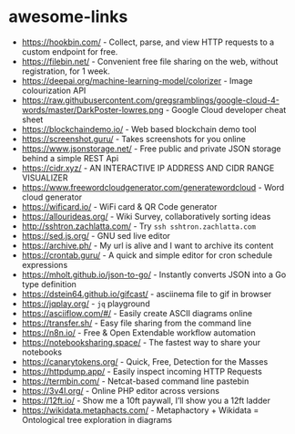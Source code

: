 # awesome-links

- https://hookbin.com/ - Collect, parse, and view HTTP requests to a custom endpoint for free.
- https://filebin.net/ - Convenient free file sharing on the web, without registration, for 1 week.
- https://deepai.org/machine-learning-model/colorizer - Image colourization API
- https://raw.githubusercontent.com/gregsramblings/google-cloud-4-words/master/DarkPoster-lowres.png - Google Cloud developer cheat sheet
- https://blockchaindemo.io/ - Web based blockchain demo tool
- https://screenshot.guru/ - Takes screenshots for you online
- https://www.jsonstorage.net/ - Free public and private JSON storage behind a simple REST Api
- https://cidr.xyz/ - AN INTERACTIVE IP ADDRESS AND CIDR RANGE VISUALIZER
- https://www.freewordcloudgenerator.com/generatewordcloud - Word cloud generator
- https://wificard.io/ - WiFi card & QR Code generator
- https://allourideas.org/ - Wiki Survey, collaboratively sorting ideas
- http://sshtron.zachlatta.com/ - Try `ssh sshtron.zachlatta.com`
- https://sed.js.org/ - GNU sed live editor
- https://archive.ph/ - My url is alive and I want to archive its content
- https://crontab.guru/ - A quick and simple editor for cron schedule expressions
- https://mholt.github.io/json-to-go/ - Instantly converts JSON into a Go type definition
- https://dstein64.github.io/gifcast/ - asciinema file to gif in browser
- https://jqplay.org/ - `jq` playground
- https://asciiflow.com/#/ - Easily create ASCII diagrams online
- https://transfer.sh/ - Easy file sharing from the command line
- https://n8n.io/ - Free & Open Extendable workflow automation
- https://notebooksharing.space/ - The fastest way to share your notebooks
- https://canarytokens.org/ - Quick, Free, Detection for the Masses
- https://httpdump.app/ - Easily inspect incoming HTTP Requests
- https://termbin.com/ - Netcat-based command line pastebin
- https://3v4l.org/ - Online PHP editor across versions
- https://12ft.io/ - Show me a 10ft paywall, I’ll show you a 12ft ladder
- https://wikidata.metaphacts.com/ - Metaphactory + Wikidata = Ontological tree exploration in diagrams
